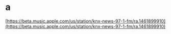 # a

[https://beta.music.apple.com/us/station/knx-news-97-1-fm/ra.1461899910](https://beta.music.apple.com/us/station/knx-news-97-1-fm/ra.1461899910)
